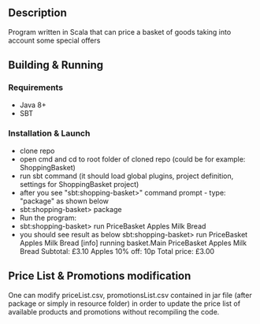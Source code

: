 Description
-----------
Program written in Scala that can price a basket of goods taking into account some special offers


Building & Running
--------

### Requirements

* Java 8+
* SBT

### Installation & Launch

* clone repo
* open cmd and cd to root folder of cloned repo (could be for example: ShoppingBasket)
* run sbt command (it should load global plugins, project definition, settings for ShoppingBasket project)
* after you see "sbt:shopping-basket>" command prompt - type: "package" as shown below
* sbt:shopping-basket> package
* Run the program:
* sbt:shopping-basket> run PriceBasket Apples Milk Bread
* you should see result as below
sbt:shopping-basket> run PriceBasket Apples Milk Bread
[info] running basket.Main PriceBasket Apples Milk Bread
Subtotal: £3.10
Apples 10% off: 10p
Total price: £3.00

Price List & Promotions modification
--------
One can modify priceList.csv, promotionsList.csv contained in jar file (after package or simply in resource folder) in order to update the price list of available products and promotions without recompiling the code.